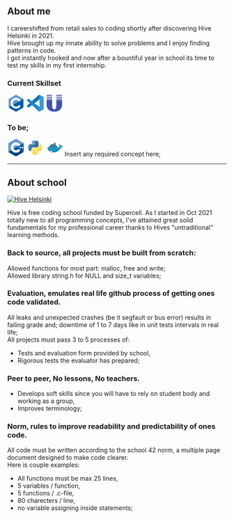 ## About me

I careershifted from retail sales to coding shortly after discovering Hive Helsinki in 2021.  
Hive brought up my innate ability to solve problems and I enjoy finding patterns in code.  
I got instantly hooked and now after a bountiful year in school its time to test my skills in my first internship.

### Current Skillset
<p>
<img src="https://raw.githubusercontent.com/devicons/devicon/master/icons/c/c-original.svg" width="40" title="Modern C">
<img src="https://raw.githubusercontent.com/devicons/devicon/master/icons/vscode/vscode-original.svg" width="40" title="Visual Studio Code">  
<img src="https://raw.githubusercontent.com/devicons/devicon/master/icons/unix/unix-original.svg" width="40" title="Unix trickery">  
 
</p>  

### To be;
<p>
<img src="https://raw.githubusercontent.com/devicons/devicon/master/icons/cplusplus/cplusplus-original.svg" width="40" title="C++">
<img src="https://raw.githubusercontent.com/devicons/devicon/master/icons/python/python-original.svg" width="40" title="Python">
<img src="https://raw.githubusercontent.com/devicons/devicon/master/icons/docker/docker-original.svg" width="40" title="Docker">
  Insert any required concept here;
</p>

<hr>

## About school
<p>  
<a href="https://www.hive.fi/en">
<img src= "https://apply.hive.fi/assets/hivelogo7-28ffacbad276a1f25a4457ecbdae7fb6109d21488d283a4ea88a09dcbf69c9da.png" width="180" title="Hive Helsinki"> 
</a>
<p/>
Hive is free coding school funded by Supercell. As I started in Oct 2021 totally new to all programming concepts,
I've attained great solid fundamentals for my professional career thanks to Hives "untraditional" learning methods.

### Back to source, all projects must be built from scratch:  
  Allowed functions for most part: malloc, free and write;  
  Allowed library string.h for NULL and size_t variables;  
  
### Evaluation, emulates real life github process of getting ones code validated.  
  All leaks and unexpected crashes (be it segfault or bus error) results in failing grade and;
  downtime of 1 to 7 days like in unit tests intervals in real life;  
  All projects must pass 3 to 5 processes of:  
  - Tests and evaluation form provided by school,  
  - Rigorous tests the evaluator has prepared;  
  
### Peer to peer, No lessons, No teachers. 
  - Develops soft skills since you will have to rely on student body and working as a group,  
  - Improves terminology;
  
### Norm, rules to improve readability and predictability of ones code. 
  All code must be written according to the school 42 norm, a multiple page document designed to make code clearer.  
  Here is couple examples:
  - All functions must be max 25 lines, 
  - 5 variables / function,
  - 5 functions / .c-file,
  - 80 charecters / line,
  - no variable assigning inside statements;
  
    


<!--
<!--
**Akoykka/Akoykka** is a ✨ _special_ ✨ repository because its `README.md` (this file) appears on your GitHub profile.

Here are some ideas to get you started:

- 🔭 I’m currently working on ...
- 🌱 I’m currently learning ...
- 👯 I’m looking to collaborate on ...
- 🤔 I’m looking for help with ...
- 💬 Ask me about ...
- 📫 How to reach me: ...
- 😄 Pronouns: ...
- ⚡ Fun fact: ...
-->

